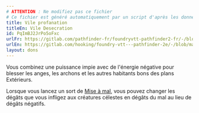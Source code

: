 ```yaml
---
# ATTENTION : Ne modifiez pas ce fichier
# Ce fichier est généré automatiquement par un script d'après les données du module Foundry VTT officiel et de sa traduction
title: Vile profanation
titleEn: Vile Desecration
id: PqImBJ2JrPo5oFxc
urlFr: https://gitlab.com/pathfinder-fr/foundryvtt-pathfinder2-fr/-/blob/master/data/feats/PqImBJ2JrPo5oFxc.htm
urlEn: https://gitlab.com/hooking/foundry-vtt---pathfinder-2e/-/blob/master/packs/data/feats.db/vile-desecration.json
layout: dons
---
```

Vous combinez une puissance impie avec de l'énergie négative pour blesser les anges, les archons et les autres habitants bons des plans Extérieurs.

Lorsque vous lancez un sort de [Mise à mal](../sorts/mise-à-mal.html), vous pouvez changer les dégâts que vous infligez aux créatures célestes en dégâts du mal au lieu de dégâts négatifs.

